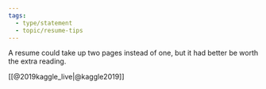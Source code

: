 ```yaml
---
tags: 
  - type/statement
  - topic/resume-tips
---
```

A resume could take up two pages instead of one, but it had better be worth the extra reading.

[[@2019kaggle_live|@kaggle2019]]